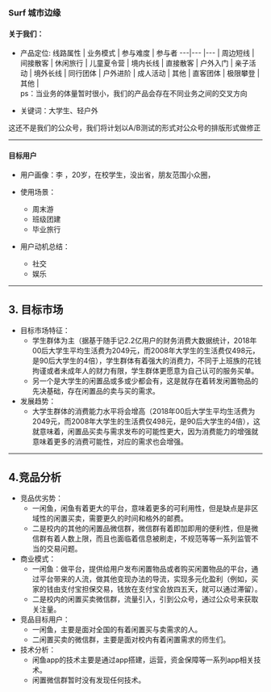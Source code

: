 ### Surf 城市边缘
#### 关于我们：
* 产品定位:
 线路属性 | 业务模式 | 参与难度 | 参与者
---|--- |--- |
周边短线 | 间接散客 | 休闲旅行 | 儿童夏令营 | 
境内长线 | 直接散客 | 户外入门 | 亲子活动 | 
境外长线 | 同行团体 | 户外进阶 | 成人活动 | 
其他 | 直客团体 | 极限攀登 | 其他 |  
ps：当业务的体量暂时很小，我们的产品会存在不同业务之间的交叉方向
- 关键词：大学生、轻户外
       
这还不是我们的公众号，我们将计划以A/B测试的形式对公众号的排版形式做修正


***  

#### 目标用户
* 用户画像：李  ，20岁，在校学生，没出省，朋友范围小众圈，
- 使用场景：
    - 周末游
    - 班级团建
    - 毕业旅行
    
- 用户动机总结：
    - 社交
    - 娱乐
  
***   

## 3. 目标市场
- 目标市场特征：
    - 学生群体为主（据基于随手记2.2亿用户的财务消费大数据统计，2018年00后大学生平均生活费为2049元，而2008年大学生的生活费仅498元，是90后大学生的4倍），学生群体有着强大的消费力，不同于上班族的花钱拘谨或者未成年人的财力有限，学生群体更愿意为自己认可的服务买单。
    - 另一个是大学生的闲置品或多或少都会有，这是就存在着转发闲置物品的先决基础，存在闲置品的卖与买的需求。
- 发展趋势：
    - 大学生群体的消费能力水平将会增高（2018年00后大学生平均生活费为2049元，而2008年大学生的生活费仅498元，是90后大学生的4倍），这就意味着，闲置品买卖与需求发布的可能性更大，因为消费能力的增强就意味着更多的消费可能性，对应的需求也会增强。

***   

## 4.竞品分析
- 竞品优劣势：
    - 一闲鱼，闲鱼有着更大的平台，意味着更多的可利用性，但是缺点是非区域性的闲置买卖，需要更久的时间和格外的邮费。
    - 二是校内的其他的闲置品微信群，微信群有着即加即用的便利性，但是微信群有着人数上限，而且也面临着信息被刷走，不规范等等一系列监管不当的交易问题。
- 商业模式：
    - 一闲鱼：做平台，提供给用户发布闲置物品或者购买闲置物品的平台，通过平台带来的人流，做其他变现办法的导流，实现多元化盈利（例如，买家的钱由支付宝担保交易，钱放在支付宝会放四五天，就可以通过滞留）。
    - 二是校内的闲置买卖微信群，流量引入，引到公众号，通过公众号来获取关注量。
- 竞品目标用户：
    - 一闲鱼，主要是面对全国的有着闲置买与卖需求的人。
    - 二闲置买卖的微信群，主要是面对校内有着闲置需求的师生们。
- 技术分析：
    - 闲鱼app的技术主要是通过app搭建，运营，资金保障等一系列app相关技术。
    - 闲置微信群暂时没有发现任何技术。
